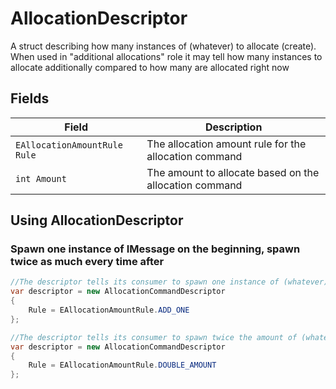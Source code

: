 # AllocationDescriptor

A struct describing how many instances of (whatever) to allocate (create). When used in "additional allocations" role it may tell how many instances to allocate additionally compared to how many are allocated right now

## Fields

Field | Description
--- | ---
`EAllocationAmountRule Rule` | The allocation amount rule for the allocation command
`int Amount` | The amount to allocate based on the allocation command

## Using AllocationDescriptor

### Spawn one instance of IMessage on the beginning, spawn twice as much every time after

```csharp
//The descriptor tells its consumer to spawn one instance of (whatever)
var descriptor = new AllocationCommandDescriptor
{
    Rule = EAllocationAmountRule.ADD_ONE
};

//The descriptor tells its consumer to spawn twice the amount of (whatever) it already has
var descriptor = new AllocationCommandDescriptor
{
    Rule = EAllocationAmountRule.DOUBLE_AMOUNT
};
```
